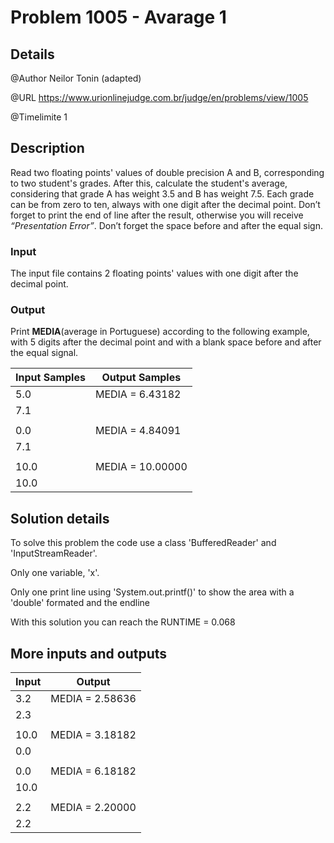 # Problem 1005 - Avarage 1

## Details

@Author Neilor Tonin (adapted)

@URL https://www.urionlinejudge.com.br/judge/en/problems/view/1005

@Timelimite 1

## Description

Read two floating points' values of double precision A and B, corresponding to two student's grades. After this, calculate the student's average, considering that grade A has weight 3.5 and B has weight 7.5. Each grade can be from zero to ten, always with one digit after the decimal point. Don’t forget to print the end of line after the result, otherwise you will receive *“Presentation Error”*. Don’t forget the space before and after the equal sign.

### Input

The input file contains 2 floating points' values with one digit after the decimal point.

### Output

Print **MEDIA**(average in Portuguese) according to the following example, with 5 digits after the decimal point and with a blank space before and after the equal signal.

| Input Samples | Output Samples |
|---------------|---------------|
| 5.0 | MEDIA = 6.43182 |
| 7.1| |
| | |
| 0.0 | MEDIA = 4.84091 |
| 7.1 | |
| | |
| 10.0 | MEDIA = 10.00000 |
| 10.0 | |

## Solution details

To solve this problem the code use a class 'BufferedReader' and 'InputStreamReader'.

Only one variable, 'x'.

Only one print line using 'System.out.printf()' to show the area with a 'double' formated and the endline

With this solution you can reach the RUNTIME = 0.068

## More inputs and outputs

| Input | Output|
|-------|-------|
| 3.2 | MEDIA = 2.58636 |
| 2.3 | |
| | |
| 10.0 | MEDIA = 3.18182 |
| 0.0 | |
| | |
| 0.0 | MEDIA = 6.18182 |
| 10.0 | |
| | |
| 2.2 | MEDIA = 2.20000 |
| 2.2 | |

